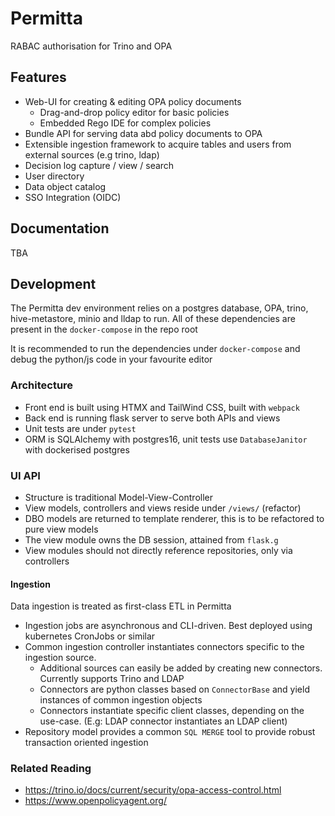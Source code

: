 # Permitta
RABAC authorisation for Trino and OPA

## Features
* Web-UI for creating & editing OPA policy documents
  * Drag-and-drop policy editor for basic policies
  * Embedded Rego IDE for complex policies 
* Bundle API for serving data abd policy documents to OPA
* Extensible ingestion framework to acquire tables and users from external sources (e.g trino, ldap)
* Decision log capture / view / search 
* User directory
* Data object catalog
* SSO Integration (OIDC)

## Documentation
TBA

## Development
The Permitta dev environment relies on a postgres database, OPA, trino, hive-metastore, minio and lldap to run.
All of these dependencies are present in the `docker-compose` in the repo root

It is recommended to run the dependencies under `docker-compose` and debug the python/js code in your favourite editor 

### Architecture
* Front end is built using HTMX and TailWind CSS, built with `webpack`
* Back end is running flask server to serve both APIs and views
* Unit tests are under `pytest`
* ORM is SQLAlchemy with postgres16, unit tests use `DatabaseJanitor` with dockerised postgres 

### UI API
* Structure is traditional Model-View-Controller
* View models, controllers and views reside under `/views/` (refactor)
* DBO models are returned to template renderer, this is to be refactored to pure view models
* The view module owns the DB session, attained from `flask.g`
* View modules should not directly reference repositories, only via controllers

#### Ingestion
Data ingestion is treated as first-class ETL in Permitta
* Ingestion jobs are asynchronous and CLI-driven. Best deployed using kubernetes CronJobs or similar
* Common ingestion controller instantiates connectors specific to the ingestion source. 
  * Additional sources can easily be added by creating new connectors. Currently supports Trino and LDAP
  * Connectors are python classes based on `ConnectorBase` and yield instances of common ingestion objects
  * Connectors instantiate specific client classes, depending on the use-case. (E.g: LDAP connector instantiates an LDAP client)
* Repository model provides a common `SQL MERGE` tool to provide robust transaction oriented ingestion

### Related Reading
* https://trino.io/docs/current/security/opa-access-control.html
* https://www.openpolicyagent.org/

